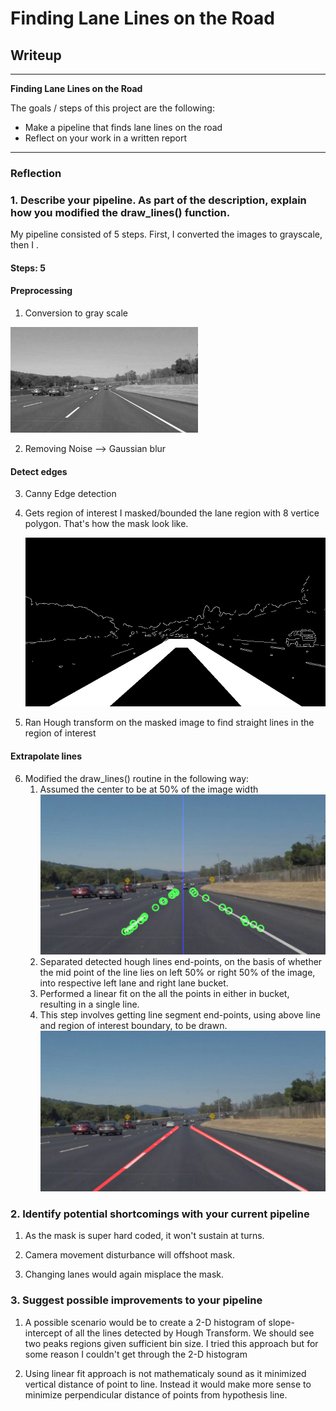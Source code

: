 # **Finding Lane Lines on the Road** 

## Writeup

---

**Finding Lane Lines on the Road**

The goals / steps of this project are the following:
* Make a pipeline that finds lane lines on the road
* Reflect on your work in a written report


[//]: # (Image References)

[image1]: ./examples/grayscale.jpg "Grayscale"

[image2]: ./rnd/double_mask/mask.jpg "Double Mask"

[image3]: ./rnd/line_mid_points/output_solidWhiteCurve.jpg "line separation"

[image4]: ./output_test_images/output_solidWhiteCurve.jpg "line extrapolation"

---

### Reflection

### 1. Describe your pipeline. As part of the description, explain how you modified the draw_lines() function.

My pipeline consisted of 5 steps. First, I converted the images to grayscale, then I .

#### Steps: 5

#### Preprocessing
1. Conversion to gray scale

![alt text][image1]

2. Removing Noise --> Gaussian blur

#### Detect edges
3. Canny Edge detection

4. Gets region of interest
   I masked/bounded the lane region with 8 vertice polygon.
   That's how the mask look like.

   ![alt text][image2]

5. Ran Hough transform on the masked image to find straight lines in the region of interest


#### Extrapolate lines
6. Modified the draw_lines() routine in the following way:
   1. Assumed the center to be at 50% of the image width  
   ![alt text][image3]
   2. Separated detected hough lines end-points, on the basis of whether the mid point of the line lies on left 50% or right 50% of the image, into respective left lane and right lane bucket. 
   3. Performed a linear fit on the all the points in either in bucket, resulting in a single line.
   4. This step involves getting line segment end-points, using above line and region of interest boundary, to be drawn.
   ![alt text][image4]
        

### 2. Identify potential shortcomings with your current pipeline


1. As the mask is super hard coded, it won't sustain at turns.

2. Camera movement disturbance will offshoot mask.

3. Changing lanes would again misplace the mask. 


### 3. Suggest possible improvements to your pipeline

1. A possible scenario would be to create a 2-D histogram of slope-intercept of all the lines detected by Hough Transform. We should see two peaks regions given sufficient bin size. I tried this approach but for some reason I couldn't get through the 2-D histogram

2. Using linear fit approach is not mathematicaly sound as it minimized vertical distance of point to line. Instead it would make more sense to minimize perpendicular distance of points from hypothesis line.
